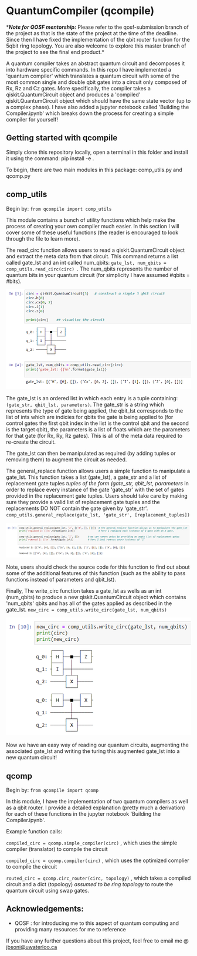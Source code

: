 # QuantumCompiler (qcompile)
\****Note for QOSF mentorship:*** Please refer to the qosf-submission branch of the project as that is the state of the project at the time of the deadline. Since then I have fixed the implementation of the qbit router function for the 5qbit ring topology. You are also welcome to explore this master branch of the project to see the final end product.\* 

 A quantum compiler takes an abstract quantum circuit and decomposes it into hardware specific commands. In this repo I have implemented a 'quantum compiler' which translates a quantum circuit with some of the most common single and double qbit gates into a circuit only composed of Rx, Rz and Cz gates. More specifically, the compiler takes a qiskit.QuantumCircuit object and produces a 'compiled' qiskit.QuantumCircuit object which should have the same state vector (up to a complex phase). I have also added a jupyter notebook called 'Building the Compiler.ipynb' which breaks down the process for creating a simple compiler for yourself! 
 
 ## Getting started with qcompile 
Simply clone this repository locally, open a terminal in this folder and install it using the command: pip install -e .

To begin, there are two main modules in this package: comp_utils.py and qcomp.py

## comp_utils 
Begin by: `from qcompile import comp_utils`

This module contains a bunch of utility functions which help make the process of creating your own compiler much easier. In this section I will cover some of these useful functions (the reader is encouraged to look through the file to learn more).

The read_circ function allows users to read a qiskit.QuantumCircuit object and extract the meta data from that circuit. This command returns a list called gate_lst and an int called num_qbits:  `gate_lst, num_qbits =  comp_utils.read_circ(circ) `. The num_qbits represents the number of quantum bits in your quantum circuit (for simplicity I have assumed #qbits = #bits). 

![read circ](/images/read_circ.PNG?raw=true)

The gate_lst is an ordered list in which each entry is a tuple containing: `(gate_str, qbit_lst, parameters)`. The gate_str is a string which represents the type of gate being applied, the qbit_lst corresponds to the list of ints which are indicies for qbits the gate is being applied to (for control gates the first qbit index in the list is the control qbit and the second is the target qbit), the parameters is a list of floats which are the parameters for that gate (for Rx, Ry, Rz gates). This is all of the meta data required to re-create the circuit. 

The gate_lst can then be manipulated as required (by adding tuples or removing them) to augment the circuit as needed.

The general_replace function allows users a simple function to manipulate a gate_lst. This function takes a list (gate_lst), a gate_str and a list of replacement gate tuples *tuples of the form (gate_str, qbit_lst, parameters* in order to replace every instance of the gate 'gate_str' with the set of gates provided in the replacement gate tuples. Users should take care by making sure they provide a valid list of replacement gate tuples and the replacements DO NOT contain the gate given by 'gate_str'. `comp_utils.general_replace(gate_lst, 'gate_str', [replacement_tuples])` 

![general replace](/images/general_replace.PNG?raw=true)

Note, users should check the source code for this function to find out about some of the additional features of this function (such as the ability to pass functions instead of parameters and qbit_lst). 

Finally, The write_circ function takes a gate_lst as wells as an int (num_qbits) to produce a new qiskit.QuantumCircuit object which contains 'num_qbits' qbits and has all of the gates applied as described in the gate_lst. `new_circ = comp_utils.write_circ(gate_lst, num_qbits)`

![write circ](/images/write_circ.PNG?raw=true)

Now we have an easy way of reading our quantum circuits, augmenting the associated gate_lst and writing the turing this augmented gate_lst into a new quantum circuit! 

## qcomp 
Begin by: `from qcompile import qcomp`

In this module, I have the implementation of two quantum compilers as well as a qbit router. I provide a detailed explanation (pretty much a derivation) for each of these functions in the jupyter notebook 'Building the Compiler.ipynb'. 

Example function calls: 

`compiled_circ = qcomp.simple_compiler(circ)` , which uses the simple compiler (translator) to compile the circuit 

`compiled_circ = qcomp.compiler(circ)` , which uses the optimized complier to compile the circuit 

`routed_circ = qcomp.circ_router(circ, topology)` , which takes a compiled circuit and a dict (topology) *assumed to be ring topology* to route the quantum circuit using swap gates.


## Acknowledgements: 
- QOSF : for introducing me to this aspect of quantum computing and providing many resources for me to reference 

If you have any further questions about this project, feel free to email me @ jbsoni@uwaterloo.ca 
